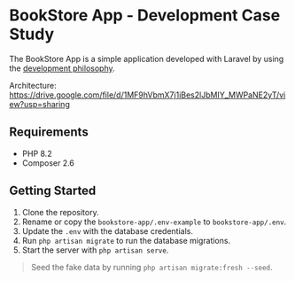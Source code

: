 # BookStore App - Development Case Study

The BookStore App is a simple application developed with Laravel by using the [development philosophy](DEVELOPMENT_PHILOSOPHY.md).

Architecture: https://drive.google.com/file/d/1MF9hVbmX7j1iBes2lJbMIY_MWPaNE2yT/view?usp=sharing

## Requirements

- PHP 8.2
- Composer 2.6

## Getting Started

1. Clone the repository.
2. Rename or copy the `bookstore-app/.env-example` to `bookstore-app/.env`.
3. Update the `.env` with the database credentials.
4. Run `php artisan migrate` to run the database migrations.
5. Start the server with `php artisan serve`.

> Seed the fake data by running `php artisan migrate:fresh --seed`.
